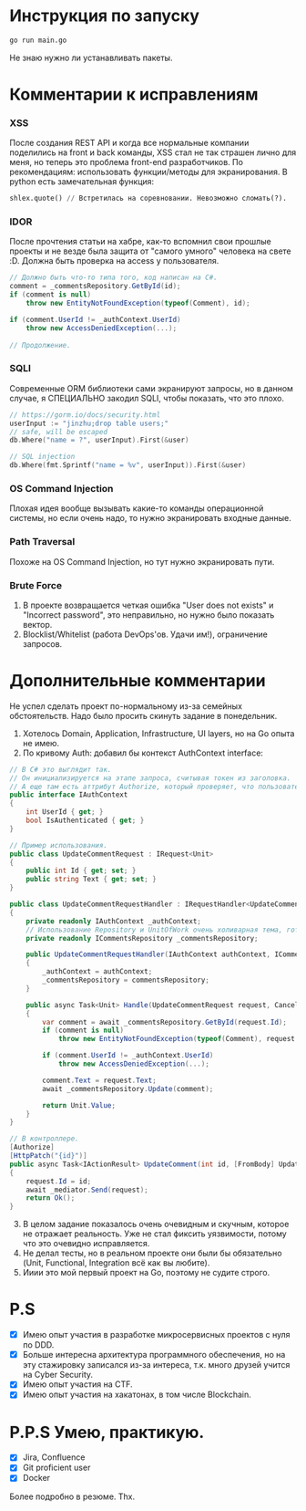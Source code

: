 # Инструкция по запуску
```bash
go run main.go
```
Не знаю нужно ли устанавливать пакеты. 

# Комментарии к исправлениям
### XSS
После создания REST API и когда все нормальные компании поделились на front и back команды, XSS стал не так страшен лично для меня, но теперь это проблема front-end разработчиков.
По рекомендациям: использовать функции/методы для экранирования. В python есть замечательная функция:
```python
shlex.quote() // Встретилась на соревновании. Невозможно сломать(?).
```
### IDOR
После прочтения статьи на хабре, как-то вспомнил свои прошлые проекты и не везде была защита от "самого умного"
человека на свете :D. Должна быть проверка на access у пользователя. 
```csharp
// Должно быть что-то типа того, код написан на C#.
comment = _commentsRepository.GetById(id);
if (comment is null)
    throw new EntityNotFoundException(typeof(Comment), id);

if (comment.UserId != _authContext.UserId)
    throw new AccessDeniedException(...);
    
// Продолжение.
```
### SQLI
Современные ORM библиотеки сами экранируют запросы, но в данном случае, я СПЕЦИАЛЬНО закодил SQLI, чтобы показать, что это плохо.
```go
// https://gorm.io/docs/security.html
userInput := "jinzhu;drop table users;"
// safe, will be escaped
db.Where("name = ?", userInput).First(&user)

// SQL injection
db.Where(fmt.Sprintf("name = %v", userInput)).First(&user)
```

### OS Command Injection
Плохая идея вообще вызывать какие-то команды операционной системы, но если очень надо, то нужно экранировать входные данные.
### Path Traversal
Похоже на OS Command Injection, но тут нужно экранировать пути. 
### Brute Force
1) В проекте возвращается четкая ошибка "User does not exists" и "Incorrect password", это неправильно, но нужно было показать вектор. 
2) Blocklist/Whitelist (работа DevOps'ов. Удачи им!), ограничение запросов. 
# Дополнительные комментарии 
Не успел сделать проект по-нормальному из-за семейных обстоятельств. Надо было просить скинуть задание в понедельник.
1) Хотелось Domain, Application, Infrastructure, UI layers, но на Go опыта не имею.
2) По кривому Auth: добавил бы контекст AuthContext interface:
```csharp
// В C# это выглядит так.
// Он инициализируется на этапе запроса, считывая токен из заголовка.
// А еще там есть аттрибут Authorize, который проверяет, что пользователь авторизован.
public interface IAuthContext
{
    int UserId { get; }
    bool IsAuthenticated { get; }
} 

// Пример использования.
public class UpdateCommentRequest : IRequest<Unit>
{
    public int Id { get; set; }
    public string Text { get; set; }
}

public class UpdateCommentRequestHandler : IRequestHandler<UpdateCommentRequest, Unit>
{
    private readonly IAuthContext _authContext;
    // Использование Repository и UnitOfWork очень холиварная тема, готов долго с вами спорить.
    private readonly ICommentsRepository _commentsRepository;

    public UpdateCommentRequestHandler(IAuthContext authContext, ICommentsRepository commentsRepository)
    {
        _authContext = authContext;
        _commentsRepository = commentsRepository;
    }

    public async Task<Unit> Handle(UpdateCommentRequest request, CancellationToken cancellationToken)
    {
        var comment = await _commentsRepository.GetById(request.Id);
        if (comment is null)
            throw new EntityNotFoundException(typeof(Comment), request.Id);

        if (comment.UserId != _authContext.UserId)
            throw new AccessDeniedException(...);

        comment.Text = request.Text;
        await _commentsRepository.Update(comment);

        return Unit.Value;
    }
}

// В контроллере.
[Authorize]
[HttpPatch("{id}")]
public async Task<IActionResult> UpdateComment(int id, [FromBody] UpdateCommentRequest request)
{
    request.Id = id;
    await _mediator.Send(request);
    return Ok();
}
```
3) В целом задание показалось очень очевидным и скучным, которое не отражает реальность. Уже не стал фиксить уязвимости, потому что это очевидно исправляется.
4) Не делал тесты, но в реальном проекте они были бы обязательно (Unit, Functional, Integration всё как вы любите).
5) Ииии это мой первый проект на Go, поэтому не судите строго.

# P.S
- [x] Имею опыт участия в разработке микросервисных проектов с нуля по DDD.
- [x] Больше интересна архитектура программного обеспечения, но на эту стажировку записался из-за интереса, т.к. много друзей учится на Cyber Security.
- [x] Имею опыт участия на CTF.
- [x] Имею опыт участия на хакатонах, в том числе Blockchain.

# P.P.S Умею, практикую.
- [X] Jira, Confluence
- [x] Git proficient user
- [x] Docker

Более подробно в резюме. Thx.